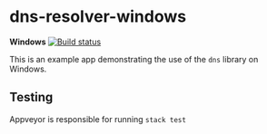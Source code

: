 
# dns-resolver-windows

**Windows**
[![Build status](https://ci.appveyor.com/api/projects/status/utbcn54f4w0nh692/branch/master?svg=true)](https://ci.appveyor.com/project/adinapoli-iohk/dns-resolver-windows/branch/master)

This is an example app demonstrating the use of the `dns` library on Windows.

## Testing

Appveyor is responsible for running `stack test`
